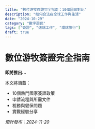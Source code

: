 ```yaml
---
title: "數位游牧簽證完全指南：10個國家對比"
description: "如何合法在全球工作與生活"
date: "2024-10-29"
category: "數字遊民"
tags: ["簽證", "遠端工作", "環球旅行"]
draft: true
---
```


# 數位游牧簽證完全指南

**即將推出...**

本文將涵蓋：
- 10個熱門國家簽證政策
- 申請流程與所需文件
- 稅務與健保問題
- 實戰經驗分享

*預計發布：2024-11-20*
